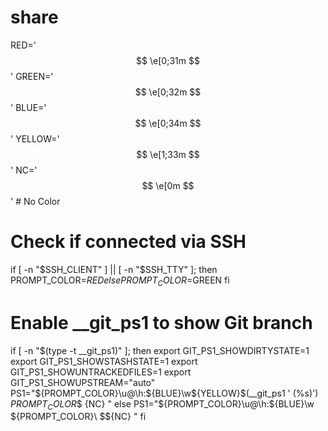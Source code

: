 # share

RED='$$ \e[0;31m $$'
GREEN='$$ \e[0;32m $$'
BLUE='$$ \e[0;34m $$'
YELLOW='$$ \e[1;33m $$'
NC='$$ \e[0m $$' # No Color

# Check if connected via SSH
if [ -n "$SSH_CLIENT" ] || [ -n "$SSH_TTY" ]; then
    PROMPT_COLOR=$RED
else
    PROMPT_COLOR=$GREEN
fi

# Enable __git_ps1 to show Git branch
if [ -n "$(type -t __git_ps1)" ]; then
    export GIT_PS1_SHOWDIRTYSTATE=1
    export GIT_PS1_SHOWSTASHSTATE=1
    export GIT_PS1_SHOWUNTRACKEDFILES=1
    export GIT_PS1_SHOWUPSTREAM="auto"
    PS1="${PROMPT_COLOR}\u@\h:${BLUE}\w${YELLOW}\$(__git_ps1 ' (%s)') ${PROMPT_COLOR}\$$  {NC} "
else
    PS1="${PROMPT_COLOR}\u@\h:${BLUE}\w ${PROMPT_COLOR}\  $${NC} "
fi
